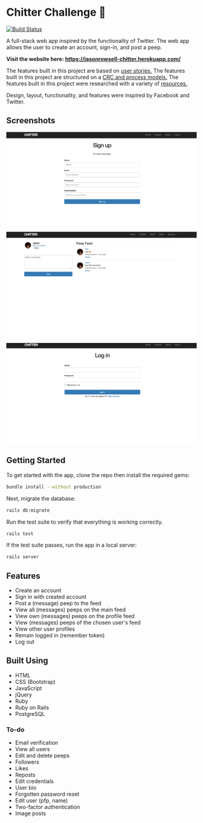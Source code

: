 # Chitter Challenge 🦜

[![Build Status](https://travis-ci.org/jasonrowsell/chitter-challenge.svg?branch=master)](https://travis-ci.org/jasonrowsell/chitter-challenge)

A full-stack web app inspired by the functionality of Twitter. The web app allows the user to create an account, sign-in, and post a peep.

**Visit the website here: https://jasonrowsell-chitter.herokuapp.com/**

The features built in this project are based on [user stories.](./resources/user_stories.md)
The features built in this project are structured on a [CRC and process models.](./resources/plan.md)
The features built in this project were researched with a variety of [resources.](./resources/resources.md)

Design, layout, functionality, and features were inspired by Facebook and Twitter.

## Screenshots

![Sign-up](resources/signup.png)

![Feed](resources/feed.png)

![Sign-in](resources/signin.png)

## Getting Started

To get started with the app, clone the repo then install the required gems:

```sh
bundle install --without production
```

Next, migrate the database:

```sh
rails db:migrate
```

Run the test suite to verify that everything is working correctly.

```sh
rails test
```

If the test suite passes, run the app in a local server:

```sh
rails server
```

## Features

- Create an account
- Sign in with created account
- Post a (message) peep to the feed
- View all (messages) peeps on the main feed
- View own (messages) peeps on the profile feed
- View (messages) peeps of the chosen user's feed
- View other user profiles
- Remain logged in (remember token)
- Log out

## Built Using

- HTML
- CSS (Bootstrap)
- JavaScript
- jQuery
- Ruby
- Ruby on Rails
- PostgreSQL

### To-do

- Email verification
- View all users
- Edit and delete peeps
- Followers
- Likes
- Reposts
- Edit credentials
- User bio
- Forgotten password reset
- Edit user (pfp, name)
- Two-factor authentication
- Image posts
